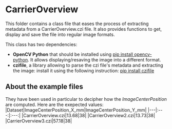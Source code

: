 # CarrierOverview

This folder contains a class file that eases the process of extracting metadata from a CarrierOverview.czi file.
It also provides functions to get, display and save the file into regular image formats.

This class has two dependencies:
* __OpenCV Python__ that should be installed using [pip install opencv-python](https://pypi.org/project/opencv-python/). It allows displaying/resaving the image into a different format.
* __czifile__, a library allowing to parse the czi file's metadata and extracting the image: install it using the following instruction: [pip install czifile](https://pypi.org/project/czifile/)

## About the example files
They have been used in particular to decipher how the *_ImageCenterPosition_* are computed. Here are the exepected values:
|Dataset|ImageCenterPosition_X_mm|ImageCenterPosition_Y_mm|
|---|:---:|:---:|
|CarrierOverview.czi|13.68|38|
|CarrierOverview2.czi|13.73|38|
|CarrierOverview3.czi|57.18|38|
